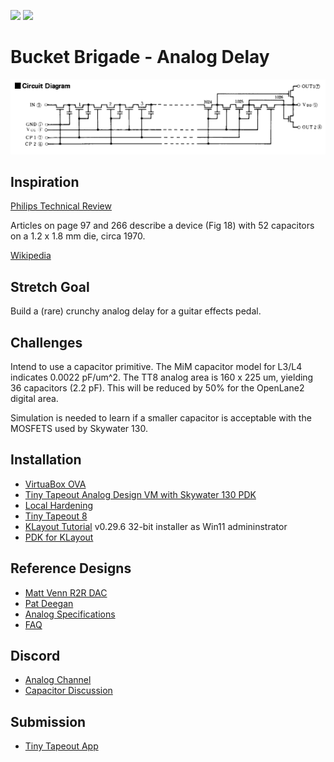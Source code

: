 ![](../../workflows/gds/badge.svg) ![](../../workflows/docs/badge.svg)
# Bucket Brigade - Analog Delay

![Top Level Drawing](docs/sample.png)

## Inspiration

[Philips Technical Review](https://www.worldradiohistory.com/Archive-Company-Publications/Philips-Technical-Review/70s/Philips-Technical-Review-1970.pdf)

Articles on page 97 and 266 describe a device (Fig 18) with 52 capacitors on a 1.2 x 1.8 mm die, circa 1970.

[Wikipedia](https://en.wikipedia.org/wiki/Bucket-brigade_device)

## Stretch Goal

Build a (rare) crunchy analog delay for a guitar effects pedal.

## Challenges

Intend to use a capacitor primitive. The MiM capacitor model for L3/L4 indicates 0.0022 pF/um^2. The TT8 analog area is 160 x 225 um, yielding 36 capacitors (2.2 pF). This will be reduced by 50% for the OpenLane2 digital area.

Simulation is needed to learn if a smaller capacitor is acceptable with the MOSFETS used by Skywater 130.

## Installation
- [VirtuaBox OVA](https://sky130-vm.tinytapeout.com/tinytapeout_analog_vm.ova)
- [Tiny Tapeout Analog Design VM with Skywater 130 PDK](https://github.com/TinyTapeout/analog-virtualbox-vm-sky130a)
- [Local Hardening](https://www.tinytapeout.com/guides/local-hardening)
- [Tiny Tapeout 8](https://github.com/TinyTapeout/tinytapeout-08)
- [KLayout Tutorial](https://www.youtube.com/watch?v=WUEh_NahYGU&list=PL12BCN5zxKhysQPbl0Fy0a6x0fiCPJZB-) v0.29.6 32-bit installer as Win11 admininstrator
- [PDK for KLayout](https://github.com/efabless/sky130_klayout_pdk)

## Reference Designs
- [Matt Venn R2R DAC](https://github.com/mattvenn/tt08-analog-r2r-dac-3v3)
- [Pat Deegan](https://www.youtube.com/watch?v=Eu_crbcBdNM)
- [Analog Specifications](https://tinytapeout.com/specs/analog)
- [FAQ](https://tinytapeout.com/faq)

## Discord

- [Analog Channel](https://discord.com/channels/1009193568256135208/1237709604045979740)
- [Capacitor Discussion](https://discord.com/channels/1009193568256135208/1252657914167169134)

## Submission

- [Tiny Tapeout App](https://app.tinytapeout.com)
